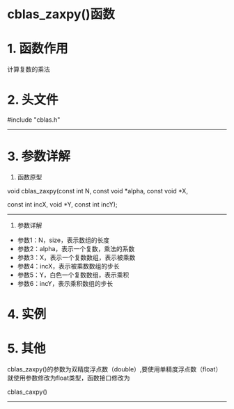 # cblas_zaxpy()函数

# 1. 函数作用

计算复数的乘法

# 2. 头文件

#include "cblas.h"

---

# 3. 参数详解

1. 函数原型

void cblas_zaxpy(const int N, const void *alpha, const void *X,

const int incX, void *Y, const int incY);

---

1. 参数详解
- 参数1：N，size，表示数组的长度
- 参数2：alpha，表示一个复数，乘法的系数
- 参数3：X，表示一个复数数组，表示被乘数
- 参数4：incX，表示被乘数数组的步长
- 参数5：Y，白色一个复数数组，表示乘积
- 参数6：incY，表示乘积数组的步长

# 4. 实例

# 5. 其他

cblas_zaxpy()的参数为双精度浮点数（double）,要使用单精度浮点数（float）就使用参数修改为float类型，函数接口修改为

cblas_caxpy()

---